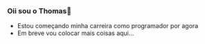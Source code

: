 ### Oii sou o Thomas👋

- Estou começando minha carreira como programador por agora
- Em breve vou colocar mais coisas aqui...

